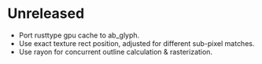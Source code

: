 # Unreleased
* Port rusttype gpu cache to ab_glyph.
* Use exact texture rect position, adjusted for different sub-pixel matches.
* Use rayon for concurrent outline calculation & rasterization.
